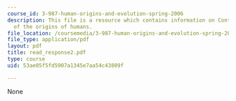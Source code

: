 ```yaml
---
course_id: 3-987-human-origins-and-evolution-spring-2006
description: This file is a resource which contains information on Contrasting views
  of the origins of humans.
file_location: /coursemedia/3-987-human-origins-and-evolution-spring-2006/53ae05f5fd5907a1345e7aa54c43809f_read_response2.pdf
file_type: application/pdf
layout: pdf
title: read_response2.pdf
type: course
uid: 53ae05f5fd5907a1345e7aa54c43809f

---
```

None